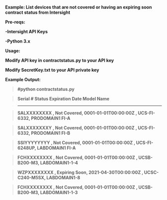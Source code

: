 <b>Example: List devices that are not covered or having an expiring soon contract status from Intersight<b>

Pre-reqs:

-Intersight API Keys

-Python 3.x

Usage:

Modify API key in contractstatus.py to your API key

Modify SecretKey.txt to your API private key

Example Output:

>#python contractstatus.py

>Serial #      Status        Expiration Date        Model         Name

>---------------------------------------------------------------------------------------

>SALXXXXXXXX , Not Covered, 0001-01-01T00:00:00Z , UCS-FI-6332, PRODOMAIN1 FI-A

>SALXXXXXXXY , Not Covered, 0001-01-01T00:00:00Z , UCS-FI-6332, PRODOMAIN1 FI-B

>SSIYYYYYYYY , Not Covered, 0001-01-01T00:00:00Z , UCS-FI-6248UP, LABDOMAIN1 FI-A

>FCHXXXXXXXX , Not Covered, 0001-01-01T00:00:00Z , UCSB-B200-M3, LABDOMAIN1-1-4

>WZPXXXXXXXX , Expiring Soon, 2021-04-30T00:00:00Z , UCSC-C240-M5SX, LABDOMAIN1-8

>FCHXXXXXXXX , Not Covered, 0001-01-01T00:00:00Z , UCSB-B200-M3, LABDOMAIN1-1-3
